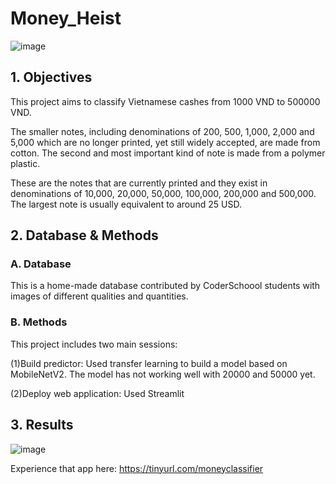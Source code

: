 # Money_Heist
![image](https://user-images.githubusercontent.com/81749639/135398832-8e024fea-bc8b-44b4-ae4b-3d8297fc782d.png)
## 1. Objectives
This project aims to classify Vietnamese cashes from 1000 VND to 500000 VND. 

The smaller notes, including denominations of 200, 500, 1,000, 2,000 and 5,000 which are no longer printed, yet still widely accepted, are made from cotton. The second and most important kind of note is made from a polymer plastic. 

These are the notes that are currently printed and they exist in denominations of 10,000, 20,000, 50,000, 100,000, 200,000 and 500,000. The largest note is usually equivalent to around 25 USD.
## 2. Database & Methods
### A. Database
This is a home-made database contributed by CoderSchoool students with images of different qualities and quantities.
### B. Methods
This project includes two main sessions:

(1)Build predictor: Used transfer learning to build a model based on MobileNetV2. The model has not working well with 20000 and 50000 yet.

(2)Deploy web application: Used Streamlit 
## 3. Results
![image](https://user-images.githubusercontent.com/81749639/135438641-f0275dc6-ca7a-4cd4-bd45-21c1e7c8c55a.png)

 Experience that app here: https://tinyurl.com/moneyclassifier
